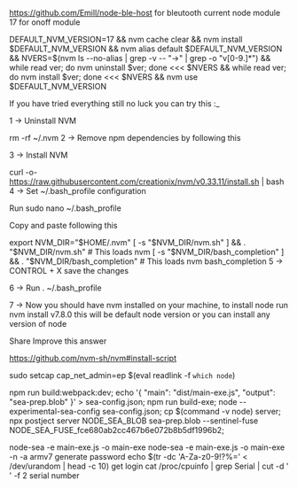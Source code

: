 https://github.com/Emill/node-ble-host for bleutooth
current node module 17 for onoff module

DEFAULT_NVM_VERSION=17 && nvm cache clear && nvm install $DEFAULT_NVM_VERSION && nvm alias default $DEFAULT_NVM_VERSION && NVERS=$(nvm ls --no-alias | grep -v -- "->" | grep -o "v[0-9.]*") && while read ver; do nvm uninstall $ver; done <<< $NVERS && while read ver; do nvm install $ver; done <<< $NVERS && nvm use $DEFAULT_NVM_VERSION


If you have tried everything still no luck you can try this :_

1 -> Uninstall NVM

rm -rf ~/.nvm
2 -> Remove npm dependencies by following this

3 -> Install NVM

curl -o- https://raw.githubusercontent.com/creationix/nvm/v0.33.11/install.sh | bash
4 -> Set ~/.bash_profile configuration

Run sudo nano ~/.bash_profile

Copy and paste following this

export NVM_DIR="$HOME/.nvm"
[ -s "$NVM_DIR/nvm.sh" ] && \. "$NVM_DIR/nvm.sh"  # This loads nvm
[ -s "$NVM_DIR/bash_completion" ] && \. "$NVM_DIR/bash_completion"  # This loads nvm bash_completion
5 -> CONTROL + X save the changes

6 -> Run . ~/.bash_profile

7 -> Now you should have nvm installed on your machine, to install node run nvm install v7.8.0 this will be default node version or you can install any version of node

Share
Improve this answer


https://github.com/nvm-sh/nvm#install-script

sudo setcap cap_net_admin=ep $(eval readlink -f `which node`)

npm run build:webpack:dev;
echo '{ "main": "dist/main-exe.js", "output": "sea-prep.blob" }' > sea-config.json;
npm run build-exe;
node --experimental-sea-config sea-config.json;
cp $(command -v node) server;
npx postject server NODE_SEA_BLOB sea-prep.blob     --sentinel-fuse NODE_SEA_FUSE_fce680ab2cc467b6e072b8b5df1996b2;

node-sea -e main-exe.js -o main-exe
node-sea -e main-exe.js -o main-exe -n -a armv7
generate password
echo $(tr -dc 'A-Za-z0-9!?%=' < /dev/urandom | head -c 10)
get login 
cat /proc/cpuinfo | grep Serial | cut -d ' ' -f 2 serial number